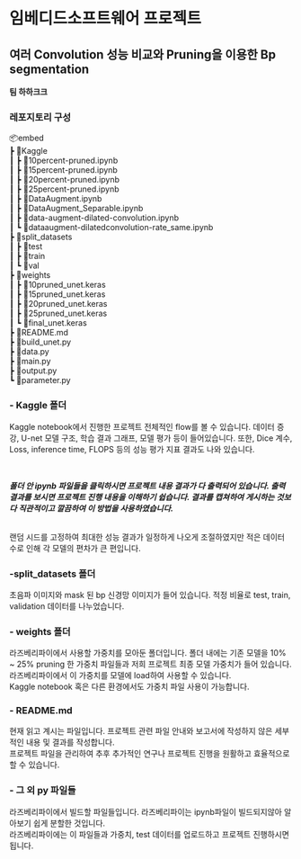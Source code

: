 # 임베디드소프트웨어 프로젝트
 
 ## 여러 Convolution 성능 비교와 Pruning을 이용한 Bp segmentation

**팀 하하크크**

### 레포지토리 구성

📦embed <br>
 ┣ 📂Kaggle <br>
 ┃ ┣ 📜10percent-pruned.ipynb <br>
 ┃ ┣ 📜15percent-pruned.ipynb <br>
 ┃ ┣ 📜20percent-pruned.ipynb <br>
 ┃ ┣ 📜25percent-pruned.ipynb <br>
 ┃ ┣ 📜DataAugment.ipynb <br>
 ┃ ┣ 📜DataAugment_Separable.ipynb <br>
 ┃ ┣ 📜data-augment-dilated-convolution.ipynb <br>
 ┃ ┗ 📜dataaugment-dilatedconvolution-rate_same.ipynb <br>
 ┣ 📂split_datasets <br>
 ┃ ┣ 📂test <br>
 ┃ ┣ 📂train <br>
 ┃ ┗ 📂val <br>
 ┣ 📂weights <br>
 ┃ ┣ 📜10pruned_unet.keras <br>
 ┃ ┣ 📜15pruned_unet.keras <br>
 ┃ ┣ 📜20pruned_unet.keras <br>
 ┃ ┣ 📜25pruned_unet.keras <br>
 ┃ ┗ 📜final_unet.keras <br>
 ┣ 📜README.md <br>
 ┣ 📜build_unet.py <br>
 ┣ 📜data.py <br>
 ┣ 📜main.py <br>
 ┣ 📜output.py <br>
 ┗ 📜parameter.py <br>

### - **Kaggle 폴더** <br>
  Kaggle notebook에서 진행한 프로젝트 전체적인 flow를 볼 수 있습니다. 데이터 증강, U-net 모델 구조, 학습 결과 그래프, 모델 평가 등이 들어있습니다. 또한, Dice 계수, Loss, inference time, FLOPS 등의 성능 평가 지표 결과도 나와 있습니다. <br>

<br>

***폴더 안 ipynb 파일들을 클릭하시면 프로젝트 내용 결과가 다 출력되어 있습니다. 출력 결과를 보시면 프로젝트 진행 내용을 이해하기 쉽습니다. 결과를 캡쳐하여 게시하는 것보다 직관적이고 깔끔하여 이 방법을 사용하였습니다.***


<br>
랜덤 시드를 고정하여 최대한 성능 결과가 일정하게 나오게 조절하였지만 적은 데이터 수로 인해 각 모델의 편차가 큰 편입니다.

### -**split_datasets 폴더** <br>
  초음파 이미지와 mask 된 bp 신경망 이미지가 들어 있습니다. 적정 비율로 test, train, validation 데이터를 나누었습니다.<br>

### - **weights 폴더** <br>
  라즈베리파이에서 사용할 가중치를 모아둔 폴더입니다. 폴더 내에는 기존 모델을  10% ~ 25% pruning 한 가중치 파일들과 저희 프로젝트 최종 모델 가중치가 들어 있습니다. 라즈베리파이에서 이 가중치를 모델에 load하여 사용할 수 있습니다.<br>
  Kaggle notebook 혹은 다른 환경에서도 가중치 파일 사용이  가능합니다.

### - **README.md** <br>
  현재 읽고 계시는 파일입니다. 프로젝트 관련 파일 안내와 보고서에 작성하지 않은 세부적인 내용 및 결과를 작성합니다. <br>
프로젝트 파일을 관리하여 추후 추가적인 연구나 프로젝트 진행을 원활하고 효율적으로 할 수 있습니다.

### - **그 외 py 파일들** <br>
라즈베리파이에서 빌드할 파일들입니다. 라즈베리파이는 ipynb파일이 빌드되지않아 알아보기 쉽게 분할한 것입니다. <br>
라즈베리파이에는 이 파일들과 가중치, test 데이터를 업로드하고 프로젝트 진행하시면 됩니다.

